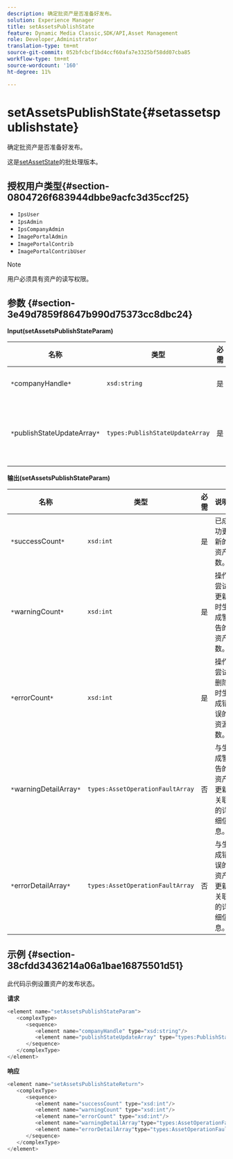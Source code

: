 ```yaml
---
description: 确定批资产是否准备好发布。
solution: Experience Manager
title: setAssetsPublishState
feature: Dynamic Media Classic,SDK/API,Asset Management
role: Developer,Administrator
translation-type: tm+mt
source-git-commit: 052bfcbcf1bd4ccf60afa7e3325bf58dd07cba85
workflow-type: tm+mt
source-wordcount: '160'
ht-degree: 11%

---
```



# setAssetsPublishState{#setassetspublishstate}

确定批资产是否准备好发布。

这是[setAssetState](../../../operations/c-operations-intro/c-methods/r-set-asset-publish-state.md#reference-9efc2eeea42348e0b1d5f3d1005c6563)的批处理版本。

## 授权用户类型{#section-0804726f683944dbbe9acfc3d35ccf25}

* `IpsUser`
* `IpsAdmin`
* `IpsCompanyAdmin`
* `ImagePortalAdmin`
* `ImagePortalContrib`
* `ImagePortalContribUser`

>[!NOTE]
>
>用户必须具有资产的读写权限。

## 参数 {#section-3e49d7859f8647b990d75373cc8dbc24}

**Input(setAssetsPublishStateParam)**

| 名称 | 类型 | 必需 | 说明 |
|---|---|---|---|
| `*`companyHandle`*` | `xsd:string` | 是 | 公司手柄。 |
| `*`publishStateUpdateArray`*` | `types:PublishStateUpdateArray` | 是 | 资产的发布状态值的数组。 |

**输出(setAssetsPublishStateParam)**

| 名称 | 类型 | 必需 | 说明 |
|---|---|---|---|
| `*`successCount`*` | `xsd:int` | 是 | 已成功更新的资产数。 |
| `*`warningCount`*` | `xsd:int` | 是 | 操作尝试更新时生成警告的资产数。 |
| `*`errorCount`*` | `xsd:int` | 是 | 操作尝试删除时生成错误的资源数。 |
| `*`warningDetailArray`*` | `types:AssetOperationFaultArray` | 否 | 与生成警告的资产更新关联的详细信息。 |
| `*`errorDetailArray`*` | `types:AssetOperationFaultArray` | 否 | 与生成错误的资产更新关联的详细信息。 |

## 示例 {#section-38cfdd3436214a06a1bae16875501d51}

此代码示例设置资产的发布状态。

**请求**

```java
<element name="setAssetsPublishStateParam">
   <complexType>
      <sequence>
         <element name="companyHandle" type="xsd:string"/>
         <element name="publishStateUpdateArray" type="types:PublishStateUpdateArray"/>
      </sequence>
   </complexType>
</element>
```

**响应**

```java
<element name="setAssetsPublishStateReturn">
   <complexType>
      <sequence>
         <element name="successCount" type="xsd:int"/>
         <element name="warningCount" type="xsd:int"/>
         <element name="errorCount" type="xsd:int"/>
         <element name="warningDetailArray"type="types:AssetOperationFaultArray" minOccurs="0"/>
         <element name="errorDetailArray"type="types:AssetOperationFaultArray" minOccurs="0"/>
      </sequence>
   </complexType>
</element>
```

